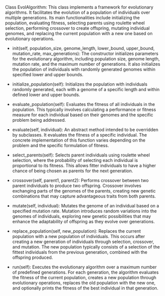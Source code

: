 Class EvolAlgorithm:
This class implements a framework for evolutionary algorithms. It facilitates the evolution of a population of individuals over multiple generations. Its main functionalities include initializing the population, evaluating fitness, selecting parents using roulette wheel selection, performing crossover to create offspring, mutating individual genomes, and replacing the current population with a new one based on evolutionary operations.

* init(self, population_size, genome_length, lower_bound, upper_bound, mutation_rate, max_generations):
The constructor initializes parameters for the evolutionary algorithm, including population size, genome length, mutation rate, and the maximum number of generations. It also initializes the population of individuals with randomly generated genomes within specified lower and upper bounds.

* initialize_population(self):
Initializes the population with individuals randomly generated, each with a genome of a specific length and within defined lower and upper bounds.

* evaluate_population(self):
Evaluates the fitness of all individuals in the population. This typically involves calculating a performance or fitness measure for each individual based on their genomes and the specific problem being addressed.

* evaluate(self, individual):
An abstract method intended to be overridden by subclasses. It evaluates the fitness of a specific individual. The concrete implementation of this function varies depending on the problem and the specific formulation of fitness.

* select_parents(self):
Selects parent individuals using roulette wheel selection, where the probability of selecting each individual is proportional to its fitness. This allows fitter individuals to have a higher chance of being chosen as parents for the next generation.

* crossover(self, parent1, parent2):
Performs crossover between two parent individuals to produce two offspring. Crossover involves exchanging parts of the genomes of the parents, creating new genetic combinations that may capture advantageous traits from both parents.

* mutate(self, individual):
Mutates the genome of an individual based on a specified mutation rate. Mutation introduces random variations into the genomes of individuals, exploring new genetic possibilities that may enhance the adaptability of offspring as they evolve over generations.

* replace_population(self, new_population):
Replaces the current population with a new population of individuals. This occurs after creating a new generation of individuals through selection, crossover, and mutation. The new population typically consists of a selection of the fittest individuals from the previous generation, combined with the offspring produced.

* run(self):
Executes the evolutionary algorithm over a maximum number of predefined generations. For each generation, the algorithm evaluates the fitness of the current population, creates a new population through evolutionary operations, replaces the old population with the new one, and optionally prints the fitness of the best individual in that generation.